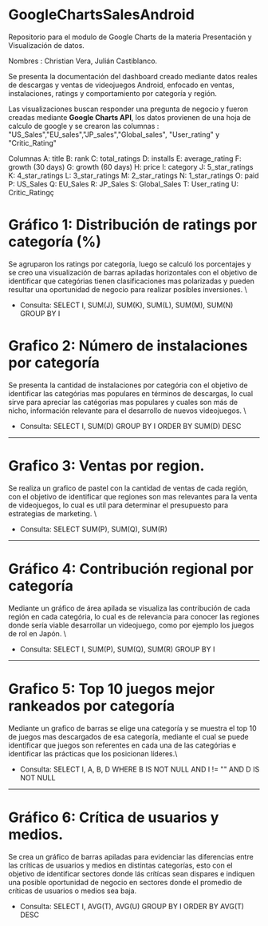 # GoogleChartsSalesAndroid
Repositorio para el modulo de Google Charts de la materia Presentación y Visualización de datos.

Nombres : Christian Vera, Julián Castiblanco.


Se presenta la documentación del dashboard creado mediante datos reales de descargas y ventas de videojuegos Android,  enfocado en ventas, instalaciones, ratings y comportamiento por categoría y región.

Las visualizaciones buscan responder una pregunta de negocio y fueron creadas mediante **Google Charts API**, los datos provienen de una hoja de calculo de google y se crearon las columnas : "US_Sales","EU_sales","JP_sales","Global_sales", "User_rating" y "Critic_Rating"

Columnas
A: title
B: rank
C: total_ratings
D: installs
E: average_rating
F: growth (30 days)
G: growth (60 days)
H: price
I: category
J: 5_star_ratings
K: 4_star_ratings
L: 3_star_ratings
M: 2_star_ratings
N: 1_star_ratings
O: paid
P: US_Sales
Q: EU_Sales
R: JP_Sales
S: Global_Sales
T: User_rating
U: Critic_Ratingç

# Gráfico 1: Distribución de ratings por categoría (%)

Se agruparon los ratings por categoría, luego se calculó los porcentajes y se creo una visualización de barras apiladas horizontales con el objetivo de identificar que categórias tienen clasificaciones mas polarizadas y pueden resultar una oportunidad de negocio para realizar posibles inversiones.
\\
* Consulta: SELECT I, SUM(J), SUM(K), SUM(L), SUM(M), SUM(N) GROUP BY I

# Grafico 2: Número de instalaciones por categoría

Se presenta la cantidad de instalaciones por categória con el objetivo de identificar las categórias mas populares en términos de descargas, lo cual sirve para apreciar las catégorias mas populares y cuales son más de nicho, información relevante para el desarrollo de nuevos videojuegos.
\\
* Consulta: SELECT I, SUM(D) GROUP BY I ORDER BY SUM(D) DESC
---
# Grafico 3: Ventas por region.

Se realiza un grafico de pastel con la cantidad de ventas de cada región, con el objetivo de identificar que regiones son mas relevantes para la venta de videojuegos, lo cual es util para determinar el presupuesto para estrategias de marketing. 
\\
* Consulta: SELECT SUM(P), SUM(Q), SUM(R)
---
# Gráfico 4: Contribución regional por categoría 

Mediante un gráfico de área apilada se visualiza las contribución de cada región en cada categória, lo cual es de relevancia para conocer las regiones donde sería viable desarrollar un videojuego, como por ejemplo los juegos de rol en Japón.
\\
* Consulta: SELECT I, SUM(P), SUM(Q), SUM(R) GROUP BY I

---
# Grafico 5: Top 10 juegos mejor rankeados por categoría

Mediante un grafico de barras se elige una categoría y se muestra el top 10 de juegos mas descargados de esa categoría, mediante el cual se puede identificar que juegos son referentes en cada una de las categórias e identificar las prácticas que los posicionan líderes.\\

* Consulta: SELECT I, A, B, D WHERE B IS NOT NULL AND I != "" AND D IS NOT NULL
---

# Gráfico 6: Crítica de usuarios y medios.

Se crea un gráfico de barras apiladas para evidenciar las diferencias entre las críticas de usuarios y medios en distintas categorías, esto con el objetivo de identificar sectores donde lás crítícas sean dispares e indiquen una posible oportunidad de negocio en sectores donde el promedio de críticas de usuarios o medios sea baja.

* Consulta: SELECT I, AVG(T), AVG(U) GROUP BY I ORDER BY AVG(T) DESC